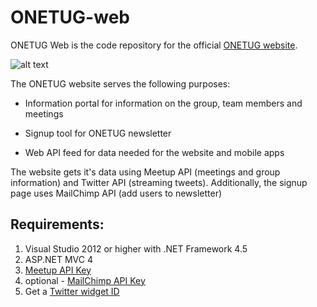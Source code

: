 ONETUG-web
==========
ONETUG Web is the code repository for the official [ONETUG website](http://onetug.org).

![alt text](http://www.onetug.org/images/onetug.png "ONETUG Logo")

The ONETUG website serves the following purposes:

  * Information portal for information on the group, team members and meetings

  * Signup tool for ONETUG newsletter

  * Web API feed for data needed for the website and mobile apps

The website gets it's data using Meetup API (meetings and group information) and Twitter API (streaming tweets). Additionally, the signup page uses MailChimp API (add users to newsletter)

Requirements:
-------------

1. Visual Studio 2012 or higher with .NET Framework 4.5
2. ASP.NET MVC 4
3. [Meetup API Key](https://secure.meetup.com/meetup_api/key/)
4. optional - [MailChimp API Key](http://kb.mailchimp.com/article/where-can-i-find-my-api-key)
5. Get a [Twitter widget ID](https://twitter.com/settings/widgets/new/search?query=ONETUG)

